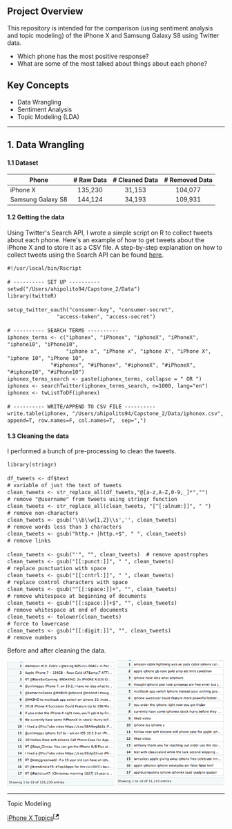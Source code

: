 ## Project Overview

This repository is intended for the comparison (using sentiment analysis and topic modeling) of the iPhone X and Samsung Galaxy S8 using Twitter data.

- Which phone has the most positive response?
- What are some of the most talked about things about each phone?

## Key Concepts

- Data Wrangling
- Sentiment Analysis
- Topic Modeling (LDA)

---

## 1. Data Wrangling

#### 1.1 Dataset

| Phone              | # Raw Data  | # Cleaned Data  | # Removed Data |
| ------------------ |:-----------:|:---------------:|:--------------:|
| iPhone X           | 135,230     |   31,153        | 104,077        |
| Samsung Galaxy S8  | 144,124     |   34,193        | 109,931        |

#### 1.2 Getting the data

Using Twitter's Search API, I wrote a simple script on R to collect tweets about each phone. Here's an example of how to get tweets about the iPhone X and to store it as a CSV file. A step-by-step explanation on how to collect tweets using the Search API can be found [here](https://medium.com/@ahipolito94/collecting-twitter-data-using-r-cd6cd062dca4).


    #!/usr/local/bin/Rscript
    
    # ---------- SET UP ----------
    setwd("/Users/ahipolito94/Capstone_2/Data")
    library(twitteR)

    setup_twitter_oauth("consumer-key", "consumer-secret",
                    "access-token", "access-secret")

    # ---------- SEARCH TERMS ----------
    iphonex_terms <- c("iphonex", "iPhonex", "iphoneX", "iPhoneX", "iphone10", "iPhone10",
                       "iphone x", "iPhone x", "iphone X", "iPhone X", "iphone 10", "iPhone 10",
                  "#iphonex", "#iPhonex", "#iphoneX", "#iPhoneX", "#iphone10", "#iPhone10")
    iphonex_terms_search <- paste(iphonex_terms, collapse = " OR ")
    iphonex <- searchTwitter(iphonex_terms_search, n=1000, lang="en")
    iphonex <- twListToDF(iphonex)

    # ---------- WRITE/APPEND TO CSV FILE ---------- 
    write.table(iphonex, "/Users/ahipolito94/Capstone_2/Data/iphonex.csv", append=T, row.names=F, col.names=T,  sep=",")

#### 1.3 Cleaning the data

I performed a bunch of pre-processing to clean the tweets.

    library(stringr)
    
    df_tweets <- df$text                                                    # variable of just the text of tweets
    clean_tweets <- str_replace_all(df_tweets,"@[a-z,A-Z,0-9,_]*","")       # remove "@username" from tweets using stringr function
    clean_tweets <- str_replace_all(clean_tweets, "[^[:alnum:]]", " ")      # remove non-characters
    clean_tweets <- gsub('\\b\\w{1,2}\\s','', clean_tweets)                 # remove words less than 3 characters
    clean_tweets <- gsub("http.+ |http.+$", " ", clean_tweets)              # remove links

    clean_tweets <- gsub("'", "", clean_tweets)  # remove apostrophes
    clean_tweets <- gsub("[[:punct:]]", " ", clean_tweets)                  # replace punctuation with space
    clean_tweets <- gsub("[[:cntrl:]]", " ", clean_tweets)                  # replace control characters with space
    clean_tweets <- gsub("^[[:space:]]+", "", clean_tweets)                 # remove whitespace at beginning of documents
    clean_tweets <- gsub("[[:space:]]+$", "", clean_tweets)                 # remove whitespace at end of documents
    clean_tweets <- tolower(clean_tweets)                                   # force to lowercase
    clean_tweets <- gsub("[[:digit:]]", "", clean_tweets)                   # remove numbers

Before and after cleaning the data.

<p align="center">
  <img src="Pics/iphonex1.png" width="250"/>
  <img src="Pics/iphonex2.png" width="250"/>
</p>


---

Topic Modeling 

<div class="index-pop">
    <a target="_blank" title="Open Block a52686c4ca42909a43a1dbac744689aa a new window." href="https://bl.ocks.org/ahipolito94/raw/a52686c4ca42909a43a1dbac744689aa/236da2e30a37b92a454a75e8ed213ec88cb7bd8a/">iPhone X Topics<svg height="16" width="12"><path d="M11 10h1v3c0 0.55-0.45 1-1 1H1c-0.55 0-1-0.45-1-1V3c0-0.55 0.45-1 1-1h3v1H1v10h10V10zM6 2l2.25 2.25-3.25 3.25 1.5 1.5 3.25-3.25 2.25 2.25V2H6z"></path></svg></a>
  </div>

